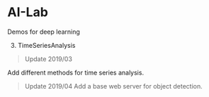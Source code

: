 # AI-Lab
Demos for deep learning



3. TimeSeriesAnalysis

> Update 2019/03

Add different methods for time series analysis.

> Update 2019/04
  Add a base web server for object detection.
